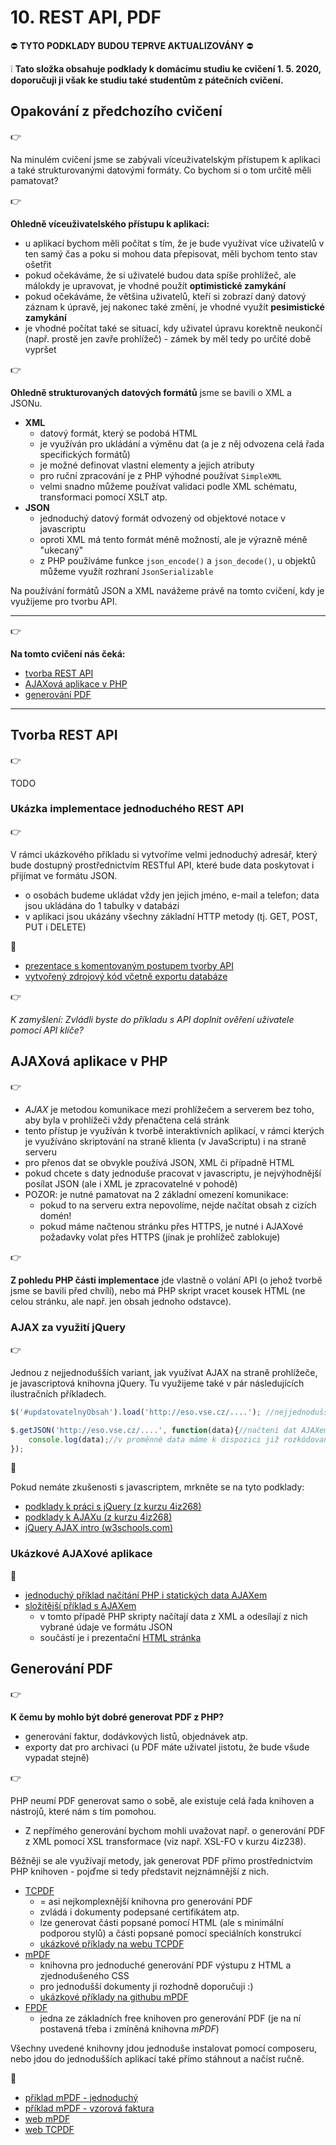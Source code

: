 # 10. REST API, PDF

:no_entry: **TYTO PODKLADY BUDOU TEPRVE AKTUALIZOVÁNY** :no_entry:

:grey_exclamation: **Tato složka obsahuje podklady k domácímu studiu ke cvičení 1. 5. 2020, doporučuji ji však ke studiu také studentům z pátečních cvičení.**

## Opakování z předchozího cvičení
:point_right:

Na minulém cvičení jsme se zabývali víceuživatelským přístupem k aplikaci a také strukturovanými datovými formáty. Co bychom si o tom určitě měli pamatovat?

:point_right:

**Ohledně víceuživatelského přístupu k aplikaci:**
- u aplikací bychom měli počítat s tím, že je bude využívat více uživatelů v ten samý čas a poku si mohou data přepisovat, měli bychom tento stav ošetřit
- pokud očekáváme, že si uživatelé budou data spíše prohlížeč, ale málokdy je upravovat, je vhodné použít **optimistické zamykání**
- pokud očekáváme, že většina uživatelů, kteří si zobrazí daný datový záznam k úpravě, jej nakonec také změní, je vhodné využít **pesimistické zamykání**
- je vhodné počítat také se situací, kdy uživatel úpravu korektně neukončí (např. prostě jen zavře prohlížeč) - zámek by měl tedy po určité době vypršet    

:point_right:

**Ohledně strukturovaných datových formátů** jsme se bavili o XML a JSONu.
- **XML**
    - datový formát, který se podobá HTML
    - je využíván pro ukládání a výměnu dat (a je z něj odvozena celá řada specifických formátů) 
    - je možné definovat vlastní elementy a jejich atributy
    - pro ruční zpracování je z PHP výhodné používat ```SimpleXML```
    - velmi snadno můžeme používat validaci podle XML schématu, transformaci pomocí XSLT atp.
- **JSON**
    - jednoduchý datový formát odvozený od objektové notace v javascriptu
    - oproti XML má tento formát méně možností, ale je výrazně méně "ukecaný"
    - z PHP používáme funkce ```json_encode()``` a ```json_decode()```, u objektů můžeme využít rozhraní ```JsonSerializable``` 

Na používání formátů JSON a XML navážeme právě na tomto cvičení, kdy je využijeme pro tvorbu API.

---

:point_right:

**Na tomto cvičení nás čeká:**
- [tvorba REST API](#tvorba-rest-api)
- [AJAXová aplikace v PHP](#ajaxov%C3%A1-aplikace-v-php)
- [generování PDF](#generov%C3%A1n%C3%AD-pdf)

---

## Tvorba REST API
:point_right:

TODO


### Ukázka implementace jednoduchého REST API
:point_right:

V rámci ukázkového příkladu si vytvoříme velmi jednoduchý adresář, který bude dostupný prostřednictvím RESTful API, které bude data poskytovat i přijímat ve formátu JSON.
- o osobách budeme ukládat vždy jen jejich jméno, e-mail a telefon; data jsou ukládána do 1 tabulky v databázi
- v aplikaci jsou ukázány všechny základní HTTP metody (tj. GET, POST, PUT i DELETE)

:orange_book:
- [prezentace s komentovaným postupem tvorby API](./10-api-persons/prezentace-postup-vyvoje-rest-api.pptx)
- [vytvořený zdrojový kód včetně exportu databáze](./10-api-persons)

:point_right:

*K zamyšlení: Zvládli byste do příkladu s API doplnit ověření uživatele pomocí API klíče?* 

## AJAXová aplikace v PHP
:point_right:

- *AJAX* je metodou komunikace mezi prohlížečem a serverem bez toho, aby byla v prohlížeči vždy přenačtena celá stránk
- tento přístup je využíván k tvorbě interaktivních aplikací, v rámci kterých je využíváno skriptování na straně klienta (v JavaScriptu) i na straně serveru
- pro přenos dat se obvykle používá JSON, XML či případně HTML
- pokud chcete s daty jednoduše pracovat v javascriptu, je nejvýhodnější posílat JSON (ale i XML je zpracovatelné v pohodě)
- POZOR: je nutné pamatovat na 2 základní omezení komunikace:
    - pokud to na serveru extra nepovolíme, nejde načítat obsah z cizích domén!
    - pokud máme načtenou stránku přes HTTPS, je nutné i AJAXové požadavky volat přes HTTPS (jinak je prohlížeč zablokuje) 

:point_right:

**Z pohledu PHP části implementace** jde vlastně o volání API (o jehož tvorbě jsme se bavili před chvílí), nebo má PHP skript vracet kousek HTML (ne celou stránku, ale např. jen obsah jednoho odstavce).  

### AJAX za využití jQuery
:point_right:

Jednou z nejjednodušších variant, jak využívat AJAX na straně prohlížeče, je javascriptová knihovna jQuery. Tu využijeme také v pár následujících ilustračních příkladech.  

```javascript
$('#updatovatelnyObsah').load('http://eso.vse.cz/....'); //nejjednodušší možný AJAXový požadavek, načte obsah ze serveru a vloží o do vybraného HTML elementu

$.getJSON('http://eso.vse.cz/....', function(data){//načtení dat AJAXem s předpokladem dat ve formátu JSON    
    console.log(data);//v proměnné data máme k dispozici již rozkódovaná JSON data, která jsme získali ze serveru
});
```

:blue_book:

Pokud nemáte zkušenosti s javascriptem, mrkněte se na tyto podklady:
- [podklady k práci s jQuery (z kurzu 4iz268)](https://github.com/4iz268/cviceni/tree/master/09-dom-jquery)
- [podklady k AJAXu (z kurzu 4iz268)](https://github.com/4iz268/cviceni/tree/master/11-ajax)
- [jQuery AJAX intro (w3schools.com)](http://www.w3schools.com/jquery/jquery_ajax_intro.asp)

### Ukázkové AJAXové aplikace
:blue_book:
- [jednoduchý příklad načítání PHP i statických data AJAXem](./10-ajax-simple)
- [složitější příklad s AJAXem](./10-ajax-complex)
    - v tomto případě PHP skripty načítají data z XML a odesílají z nich vybrané údaje ve formátu JSON
    - součástí je i prezentační [HTML stránka](./10-ajax-complex/index.html)

## Generování PDF
:point_right:

**K čemu by mohlo být dobré generovat PDF z PHP?**
- generování faktur, dodávkových listů, objednávek atp.
- exporty dat pro archivaci (u PDF máte uživatel jistotu, že bude všude vypadat stejně)
    
:point_right:

PHP neumí PDF generovat samo o sobě, ale existuje celá řada knihoven a nástrojů, které nám s tím pomohou.
- Z nepřímého generování bychom mohli uvažovat např. o generování PDF z XML pomocí XSL transformace (viz např. XSL-FO v kurzu 4iz238).

Běžněji se ale využívají metody, jak generovat PDF přímo prostřednictvím PHP knihoven - pojďme si tedy představit nejznámnější z nich.
- [TCPDF](http://www.tcpdf.org/)
    - = asi nejkomplexnější knihovna pro generování PDF
    - zvládá i dokumenty podepsané certifikátem atp.
    - lze generovat části popsané pomocí HTML (ale s minimální podporou stylů) a části popsané pomocí speciálních konstrukcí
    - [ukázkové příklady na webu TCPDF](https://tcpdf.org/examples/)  
- [mPDF](http://mpdf.github.io/)
    - knihovna pro jednoduché generování PDF výstupu z HTML a zjednodušeného CSS
    - pro jednodušší dokumenty ji rozhodně doporučuji :)
    - [ukázkové příklady na githubu mPDF](https://github.com/mpdf/mpdf-examples/tree/master)
- [FPDF](http://www.fpdf.org/)
    - jedna ze základních free knihoven pro generování PDF (je na ní postavená třeba i zmíněná knihovna *mPDF*)     

Všechny uvedené knihovny jdou jednoduše instalovat pomocí composeru, nebo jdou do jednodušších aplikací také přímo stáhnout a načíst ručně.

:blue_book:
- [příklad mPDF - jednoduchý](./10-mpdf/basic-example.php)
- [příklad mPDF - vzorová faktura](./10-mpdf/example-invoice)
- [web mPDF](http://mpdf.github.io/)
- [web TCPDF](http://www.tcpdf.org/) 